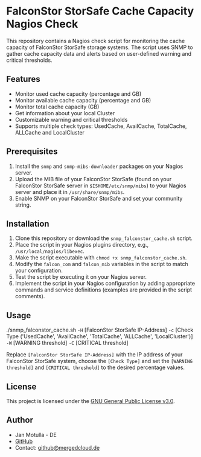 # FalconStor StorSafe Cache Capacity Nagios Check

This repository contains a Nagios check script for monitoring the cache capacity of FalconStor StorSafe storage systems. The script uses SNMP to gather cache capacity data and alerts based on user-defined warning and critical thresholds.

## Features

- Monitor used cache capacity (percentage and GB)
- Monitor available cache capacity (percentage and GB)
- Monitor total cache capacity (GB)
- Get information about your local Cluster
- Customizable warning and critical thresholds
- Supports multiple check types: UsedCache, AvailCache, TotalCache, ALLCache and LocalCluster

## Prerequisites

1. Install the `snmp` and `snmp-mibs-downloader` packages on your Nagios server.
2. Upload the MIB file of your FalconStor StorSafe (found on your FalconStor StorSafe server in `$ISHOME/etc/snmp/mibs`) to your Nagios server and place it in `/usr/share/snmp/mibs`.
3. Enable SNMP on your FalconStor StorSafe and set your community string.

## Installation

1. Clone this repository or download the `snmp_falconstor_cache.sh` script.
2. Place the script in your Nagios plugins directory, e.g., `/usr/local/nagios/libexec`.
3. Make the script executable with `chmod +x snmp_falconstor_cache.sh`.
4. Modify the `falcon_com` and `falcon_mib` variables in the script to match your configuration.
5. Test the script by executing it on your Nagios server.
6. Implement the script in your Nagios configuration by adding appropriate commands and service definitions (examples are provided in the script comments).

## Usage

./snmp_falconstor_cache.sh `-H` [FalconStor StorSafe IP-Address] `-c` [Check Type ('UsedCache', 'AvailCache', 'TotalCache', 'ALLCache', 'LocalCluster')] `-W` [WARNING threshold] `-C` [CRITICAL threshold]

Replace `[FalconStor StorSafe IP-Address]` with the IP address of your FalconStor StorSafe system, choose the `[Check Type]` and set the `[WARNING threshold]` and `[CRITICAL threshold]` to the desired percentage values.

## License

This project is licensed under the [GNU General Public License v3.0](LICENSE).

## Author

- Jan Motulla - DE
- [GitHub](https://github.com/mergedeyes/)
- Contact: github@mergedcloud.de
